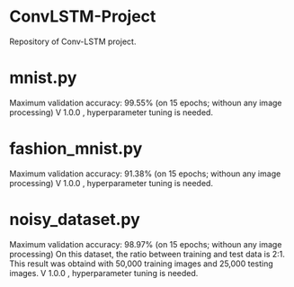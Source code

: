 # ConvLSTM-Project
Repository of Conv-LSTM project.

# mnist.py
Maximum validation accuracy: 99.55% (on 15 epochs; withoun any image processing)
V 1.0.0 , hyperparameter tuning is needed.

# fashion_mnist.py
Maximum validation accuracy: 91.38% (on 15 epochs; withoun any image processing)
V 1.0.0 , hyperparameter tuning is needed.

# noisy_dataset.py
Maximum validation accuracy: 98.97% (on 15 epochs; withoun any image processing)
On this dataset, the ratio between training and test data is 2:1.
This result was obtaind with 50,000 training images and 25,000 testing images. 
V 1.0.0 , hyperparameter tuning is needed.

